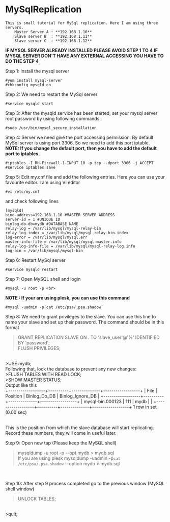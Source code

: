 # MySqlReplication

    This is small tutorial for MySql replication. Here I am using three servers.
        Master Server A : **192.168.1.10**
        Slave server B  : **192.168.1.11**
        Slave server C  : **192.168.1.12**

**IF MYSQL SERVER ALREADY INSTALLED PLEASE AVOID STEP 1 TO 4**
**IF MYSQL SERVER DON'T HAVE ANY EXTERNAL ACCESSING YOU HAVE TO DO THE STEP 4**

Step 1: Install the mysql server

    #yum install mysql-server 
    #chkconfig mysqld on

Step 2: We need to restart the MySql server

    #service mysqld start
    
Step 3: After the mysqld service has been started, set your mysql server root password by using following commands

    #sudo /usr/bin/mysql_secure_installation

Step 4: Server we need give the port accessing permission. By default MySql server is using port 3306. So we need to add this port iptable.<br> 
**NOTE: If you change the default port, then you have to add the default port to iptables.**

    #iptables -I RH-Firewall-1-INPUT 10 -p tcp --dport 3306 -j ACCEPT
    #service iptables save 

Step 5: Edit my.cnf file and add the following entries. Here you can use your favourite editor. I am using VI editor

    #vi /etc/my.cnf
  and check following lines

    [mysqld]
    bind-address=192.168.1.10 #MASTER SERVER ADDRESS
    server-id = 1 #UNIQUE ID
    binlog-do-db=mydb #DATABASE NAME
    relay-log = /var/lib/mysql/mysql-relay-bin
    relay-log-index = /var/lib/mysql/mysql-relay-bin.index
    log-error = /var/lib/mysql/mysql.err
    master-info-file = /var/lib/mysql/mysql-master.info
    relay-log-info-file = /var/lib/mysql/mysql-relay-log.info
    log-bin = /var/lib/mysql/mysql-bin
  
Step 6: Restart MySql server

    #service mysqld restart
    
Step 7: Open MySQL shell and login

    #mysql -u root -p <br>

   **NOTE : If your are using plesk, you can use this command**

    #mysql -uadmin -p`cat /etc/psa/.psa.shadow`
  
Step 8: We need to grant privileges to the slave. You can use this line to name your slave and set up their password. The command should be in this format <br>
>GRANT REPLICATION SLAVE ON *.* TO 'slave_user'@'%' IDENTIFIED BY 'password'; <br>
>FLUSH PRIVILEGES;
<br>
>USE mydb;
<br>Following that, lock the database to prevent any new changes:<br>
>FLUSH TABLES WITH READ LOCK;
<br>
>SHOW MASTER STATUS;
<br> Output like this 
<br>
+------------------+----------+--------------+------------------+
| File             | Position | Binlog_Do_DB | Binlog_Ignore_DB |
+------------------+----------+--------------+------------------+
| mysql-bin.000123 |      111 | mydb         |                  |
+------------------+----------+--------------+------------------+
1 row in set (0.00 sec)

<br>This is the position from which the slave database will start replicating. Record these numbers, they will come in useful later.

Step 9: Open new tap (Please keep the MySQL shell)
  >mysqldump -u root -p --opt mydb > mydb.sql
  <br> If you are using plesk 
  >mysqldump -uadmin -p`cat /etc/psa/.psa.shadow` --option mydb > mydb.sql

<br>

Step 10: After step 9 process completed go to the previous window (MySQL shell window)
<br>
>UNLOCK TABLES;
<br>
>quit;
